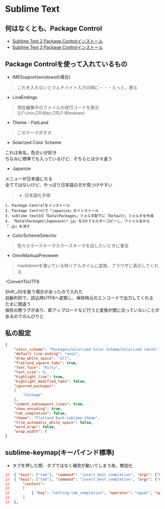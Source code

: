 # Sublime Text #

## 何はなくとも、Package Control ##
>
- [Sublime Text 2 Package Controlインストール](https://sublime.wbond.net/installation#st2)
- [Sublime Text 3 Package Controlインストール](https://sublime.wbond.net/installation#st3)

## Package Controlを使って入れているもの ##
- IMESupport(windowsの場合)
> これを入れないとマルチバイト入力の時に・・・えっと、困る

- LineEndings
> 現在編集中のファイルの改行コードを表示(LF:Unix,CR:Mac,CRLF:Windows)

- Theme - FlatLand
> このテーマがすき

- Solarized Color Scheme
>
これは有名。色合いが好き  
ちなみに標準でも入っているけど、そちらとは少々違う

- Japanize
>
メニューが日本語になる  
全てではないけど、やっぱり日本語の方が見つけやすい

>- 日本語化手順
```text
1. Package Controlをインストール
2. Package Controlで「japanize」をインストール
3. sublime text3の「Data\Packages」フォルダ配下に「Default」フォルダを作成
4. 「Data\Packages\Japanaze\*.jp」を3のフォルダへコピーし、ファイル名から「.jp」を消す
```

- ColorSchemeSelector
> 色々カラースキーマカラースキーマを試したいときに重宝  

- OmniMarkupPreviewer
> markdownを書いている時リアルタイムに変換、ブラウザに表示してくれる

-ConvertToUTF8
>
Shift_JISを扱う場合があったので入れた  
自動判別で、読込時UTF8へ変換し、保存時元のエンコードで出力してくれる  
たまに間違う  
保存の際ラグがあり、即アップロードなど行うと変換が間に合っていないことがあるのでのんびりと


## 私の設定 ##
```json
{
	"color_scheme": "Packages/Solarized Color Scheme/Solarized (dark).tmTheme",
	"default_line_ending": "unix",
	"draw_white_space": "all",
	"flatland_square_tabs": true,
	"font_face": "Ricty",
	"font_size": 8,
	"highlight_line": true,
	"highlight_modified_tabs": false,
	"ignored_packages":
	[
		"Vintage"
	],
	"indent_subsequent_lines": true,
	"show_encoding": true,
	"tab_completion": false,
	"theme": "Flatland Dark.sublime-theme",
	"trim_automatic_white_space": false,
	"word_wrap": false,
	"wrap_width": 0
}
```

## sublime-keymap(キーバインド標準)
- タブを押した際、タブではなく補完が動いてしまう為、無効化
```json
//	{ "keys": ["tab"], "command": "insert_best_completion", "args": {"default": "\t", "exact": true} },
//	{ "keys": ["tab"], "command": "insert_best_completion", "args": {"default": "\t", "exact": false},
//		"context":
//		[
//			{ "key": "setting.tab_completion", "operator": "equal", "operand": true }
//		]
//	},
```
